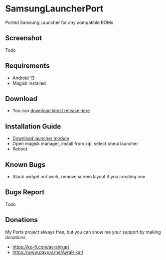 # SamsungLauncherPort
Ported Samsung Launcher for any compatible ROMs

## Screenshot
Todo

## Requirements
- Android 13
- Magisk installed

## Download
- You can [download latest release here](https://www.pling.com/p/1541574)

## Installation Guide
- [Download launcher module](https://github.com/AyraHikari/SamsungLauncherPort/blob/main/update.md)
- Open magisk manager, install from zip, select oneui launcher
- Reboot

## Known Bugs
- Stack widget not work, remove screen layout if you creating one

## Bugs Report
Todo

## Donations
My Ports project always free, but you can show me your support by making donations
- https://ko-fi.com/ayrahikari
- https://www.paypal.me/AyraHikari
